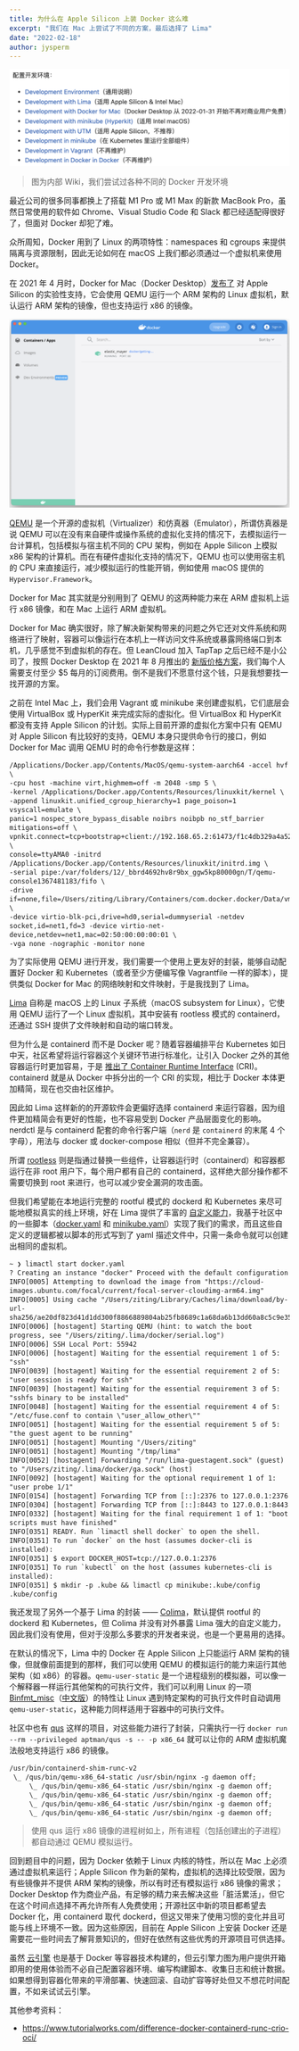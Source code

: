 ```yaml
---
title: 为什么在 Apple Silicon 上装 Docker 这么难
excerpt: "我们在 Mac 上尝试了不同的方案，最后选择了 Lima"
date: "2022-02-18"
author: jysperm
---
```


![Development Environments](/post-images/engine-development-environments.png)

> 图为内部 Wiki，我们尝试过各种不同的 Docker 开发环境

最近公司的很多同事都换上了搭载 M1 Pro 或 M1 Max 的新款 MacBook Pro，虽然日常使用的软件如 Chrome、Visual Studio Code 和 Slack 都已经适配得很好了，但面对 Docker 却犯了难。

众所周知，Docker 用到了 Linux 的两项特性：namespaces 和 cgroups 来提供隔离与资源限制，因此无论如何在 macOS 上我们都必须通过一个虚拟机来使用 Docker。

在 2021 年 4 月时，Docker for Mac（Docker Desktop）[发布了](https://www.docker.com/blog/released-docker-desktop-for-mac-apple-silicon/) 对 Apple Silicon 的实验性支持，它会使用 QEMU 运行一个 ARM 架构的 Linux 虚拟机，默认运行 ARM 架构的镜像，但也支持运行 x86 的镜像。

![Docker for Mac](/post-images/docker-for-mac.png)

[QEMU](https://www.qemu.org/docs/master/about/index.html) 是一个开源的虚拟机（Virtualizer）和仿真器（Emulator），所谓仿真器是说 QEMU 可以在没有来自硬件或操作系统的虚拟化支持的情况下，去模拟运行一台计算机，包括模拟与宿主机不同的 CPU 架构，例如在 Apple Silicon 上模拟 x86 架构的计算机。而在有硬件虚拟化支持的情况下，QEMU 也可以使用宿主机的 CPU 来直接运行，减少模拟运行的性能开销，例如使用 macOS 提供的 `Hypervisor.Framework`。

Docker for Mac 其实就是分别用到了 QEMU 的这两种能力来在 ARM 虚拟机上运行 x86 镜像，和在 Mac 上运行 ARM 虚拟机。

Docker for Mac 确实很好，除了解决新架构带来的问题之外它还对文件系统和网络进行了映射，容器可以像运行在本机上一样访问文件系统或暴露网络端口到本机，几乎感觉不到虚拟机的存在。但 LeanCloud 加入 TapTap 之后已经不是小公司了，按照 Docker Desktop 在 2021 年 8 月推出的 [新版价格方案](https://www.docker.com/blog/updating-product-subscriptions/)，我们每个人需要支付至少 $5 每月的订阅费用。倒不是我们不愿意付这个钱，只是我想要找一找开源的方案。

之前在 Intel Mac 上，我们会用 Vagrant 或 minikube 来创建虚拟机，它们底层会使用 VirtualBox 或 HyperKit 来完成实际的虚拟化。但 VirtualBox 和 HyperKit 都没有支持 Apple Silicon 的计划。实际上目前开源的虚拟化方案中只有 QEMU 对 Apple Silicon 有比较好的支持，QEMU 本身只提供命令行的接口，例如 Docker for Mac 调用 QEMU 时的命令行参数是这样：

```
/Applications/Docker.app/Contents/MacOS/qemu-system-aarch64 -accel hvf \
-cpu host -machine virt,highmem=off -m 2048 -smp 5 \
-kernel /Applications/Docker.app/Contents/Resources/linuxkit/kernel \
-append linuxkit.unified_cgroup_hierarchy=1 page_poison=1 vsyscall=emulate \
panic=1 nospec_store_bypass_disable noibrs noibpb no_stf_barrier mitigations=off \
vpnkit.connect=tcp+bootstrap+client://192.168.65.2:61473/f1c4db329a4a520d73a79eaa1360de7be7d09948a1ac348b04c8e01f6f6eb2c9 \
console=ttyAMA0 -initrd /Applications/Docker.app/Contents/Resources/linuxkit/initrd.img \
-serial pipe:/var/folders/12/_bbrd4692hv8r9bx_ggw5kp80000gn/T/qemu-console1367481183/fifo \
-drive if=none,file=/Users/ziting/Library/Containers/com.docker.docker/Data/vms/0/data/Docker.raw,format=raw,id=hd0 \
-device virtio-blk-pci,drive=hd0,serial=dummyserial -netdev socket,id=net1,fd=3 -device virtio-net-device,netdev=net1,mac=02:50:00:00:00:01 \
-vga none -nographic -monitor none
```

为了实际使用 QEMU 进行开发，我们需要一个使用上更友好的封装，能够自动配置好 Docker 和 Kubernetes（或者至少方便编写像 Vagrantfile 一样的脚本），提供类似 Docker for Mac 的网络映射和文件映射，于是我找到了 Lima。

[Lima](https://github.com/lima-vm/lima) 自称是 macOS 上的 Linux 子系统（macOS subsystem for Linux），它使用 QEMU 运行了一个 Linux 虚拟机，其中安装有 rootless 模式的 containerd，还通过 SSH 提供了文件映射和自动的端口转发。

但为什么是 containerd 而不是 Docker 呢？随着容器编排平台 Kubernetes 如日中天，社区希望将运行容器这个关键环节进行标准化，让引入 Docker 之外的其他容器运行时更加容易，于是 [推出了 Container Runtime Interface](https://kubernetes.io/blog/2016/12/container-runtime-interface-cri-in-kubernetes/) (CRI)。containerd 就是从 Docker 中拆分出的一个 CRI 的实现，相比于 Docker 本体更加精简，现在也交由社区维护。

因此如 Lima 这样新的的开源软件会更偏好选择 containerd 来运行容器，因为组件更加精简会有更好的性能，也不容易受到 Docker 产品层面变化的影响。nerdctl 是与 containerd 配套的命令行客户端（`nerd` 是 `containerd` 的末尾 4 个字母），用法与 docker 或 docker-compose 相似（但并不完全兼容）。

所谓 [rootless](https://rootlesscontaine.rs/) 则是指通过替换一些组件，让容器运行时（containerd）和容器都运行在非 root 用户下，每个用户都有自己的 containerd，这样绝大部分操作都不需要切换到 root 来进行，也可以减少安全漏洞的攻击面。

但我们希望能在本地运行完整的 rootful 模式的 dockerd 和 Kubernetes 来尽可能地模拟真实的线上环境，好在 Lima 提供了丰富的 [自定义能力](https://github.com/lima-vm/lima/blob/master/pkg/limayaml/default.yaml)，我基于社区中的一些脚本（[docker.yaml](https://github.com/lima-vm/lima/blob/master/examples/docker.yaml) 和 [minikube.yaml](https://github.com/afbjorklund/lima/blob/minikube/examples/minikube.yaml)）实现了我们的需求，而且这些自定义的逻辑都被以脚本的形式写到了 yaml 描述文件中，只需一条命令就可以创建出相同的虚拟机。

```plain
~ ❯ limactl start docker.yaml
? Creating an instance "docker" Proceed with the default configuration
INFO[0005] Attempting to download the image from "https://cloud-images.ubuntu.com/focal/current/focal-server-cloudimg-arm64.img"
INFO[0005] Using cache "/Users/ziting/Library/Caches/lima/download/by-url-sha256/ae20df823d41d1dd300f8866889804ab25fb8689c1a68da6b13dd60a8c5c9e35/data"
INFO[0006] [hostagent] Starting QEMU (hint: to watch the boot progress, see "/Users/ziting/.lima/docker/serial.log")
INFO[0006] SSH Local Port: 55942
INFO[0006] [hostagent] Waiting for the essential requirement 1 of 5: "ssh"
INFO[0039] [hostagent] Waiting for the essential requirement 2 of 5: "user session is ready for ssh"
INFO[0039] [hostagent] Waiting for the essential requirement 3 of 5: "sshfs binary to be installed"
INFO[0048] [hostagent] Waiting for the essential requirement 4 of 5: "/etc/fuse.conf to contain \"user_allow_other\""
INFO[0051] [hostagent] Waiting for the essential requirement 5 of 5: "the guest agent to be running"
INFO[0051] [hostagent] Mounting "/Users/ziting"
INFO[0051] [hostagent] Mounting "/tmp/lima"
INFO[0052] [hostagent] Forwarding "/run/lima-guestagent.sock" (guest) to "/Users/ziting/.lima/docker/ga.sock" (host)
INFO[0092] [hostagent] Waiting for the optional requirement 1 of 1: "user probe 1/1"
INFO[0154] [hostagent] Forwarding TCP from [::]:2376 to 127.0.0.1:2376
INFO[0304] [hostagent] Forwarding TCP from [::]:8443 to 127.0.0.1:8443
INFO[0332] [hostagent] Waiting for the final requirement 1 of 1: "boot scripts must have finished"
INFO[0351] READY. Run `limactl shell docker` to open the shell.
INFO[0351] To run `docker` on the host (assumes docker-cli is installed):
INFO[0351] $ export DOCKER_HOST=tcp://127.0.0.1:2376
INFO[0351] To run `kubectl` on the host (assumes kubernetes-cli is installed):
INFO[0351] $ mkdir -p .kube && limactl cp minikube:.kube/config .kube/config
```

我还发现了另外一个基于 Lima 的封装 —— [Colima](https://github.com/abiosoft/colima)，默认提供 rootful 的 dockerd 和 Kubernetes，但 Colima 并没有对外暴露 Lima 强大的自定义能力，因此我们没有使用，但对于没那么多要求的开发者来说，也是一个更易用的选择。

在默认的情况下，Lima 中的 Docker 在 Apple Silicon 上只能运行 ARM 架构的镜像，但就像前面提到的那样，我们可以使用 QEMU 的模拟运行的能力来运行其他架构（如 x86）的容器。`qemu-user-static` 是一个进程级别的模拟器，可以像一个解释器一样运行其他架构的可执行文件，我们可以利用 Linux 的一项 [Binfmt_misc](https://en.wikipedia.org/wiki/Binfmt_misc)（[中文版](https://zh.wikipedia.org/wiki/Binfmt_misc)）的特性让 Linux 遇到特定架构的可执行文件时自动调用 `qemu-user-static`，这种能力同样适用于容器中的可执行文件。

社区中也有 [qus](https://dbhi.github.io/qus/) 这样的项目，对这些能力进行了封装，只需执行一行 `docker run --rm --privileged aptman/qus -s -- -p x86_64` 就可以让你的 ARM 虚拟机魔法般地支持运行 x86 的镜像。

```plain
/usr/bin/containerd-shim-runc-v2
 \_ /qus/bin/qemu-x86_64-static /usr/sbin/nginx -g daemon off;
     \_ /qus/bin/qemu-x86_64-static /usr/sbin/nginx -g daemon off;
     \_ /qus/bin/qemu-x86_64-static /usr/sbin/nginx -g daemon off;
     \_ /qus/bin/qemu-x86_64-static /usr/sbin/nginx -g daemon off;
     \_ /qus/bin/qemu-x86_64-static /usr/sbin/nginx -g daemon off;
```

> 使用 qus 运行 x86 镜像的进程树如上，所有进程（包括创建出的子进程）都自动通过 QEMU 模拟运行。

回到题目中的问题，因为 Docker 依赖于 Linux 内核的特性，所以在 Mac 上必须通过虚拟机来运行；Apple Silicon 作为新的架构，虚拟机的选择比较受限，因为有些镜像并不提供 ARM 架构的镜像，所以有时还有模拟运行 x86 镜像的需求；Docker Desktop 作为商业产品，有足够的精力来去解决这些「脏活累活」，但它在这个时间点选择不再允许所有人免费使用；开源社区中新的项目都希望去 Docker 化，用 containerd 取代 dockerd，但这又带来了使用习惯的变化并且可能与线上环境不一致。因为这些原因，目前在 Apple Silicon 上安装 Docker 还是需要花一些时间去了解背景知识的，但好在依然有这些优秀的开源项目可供选择。

虽然 [云引擎](https://developer.taptap.com/product-intro/cloud-engine) 也是基于 Docker 等容器技术构建的，但云引擎力图为用户提供开箱即用的使用体验而不必自己配置容器环境、编写构建脚本、收集日志和统计数据。如果想得到容器化带来的平滑部署、快速回滚、自动扩容等好处但又不想花时间配置，不如来试试云引擎。

其他参考资料：

- https://www.tutorialworks.com/difference-docker-containerd-runc-crio-oci/
